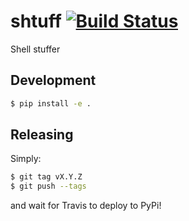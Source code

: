 # shtuff  [![Build Status](https://travis-ci.org/jfly/shtuff.svg?branch=master)](https://travis-ci.org/jfly/shtuff)

Shell stuffer

## Development

```bash
$ pip install -e .
```

## Releasing

Simply:

```bash
$ git tag vX.Y.Z
$ git push --tags
```

and wait for Travis to deploy to PyPi!
